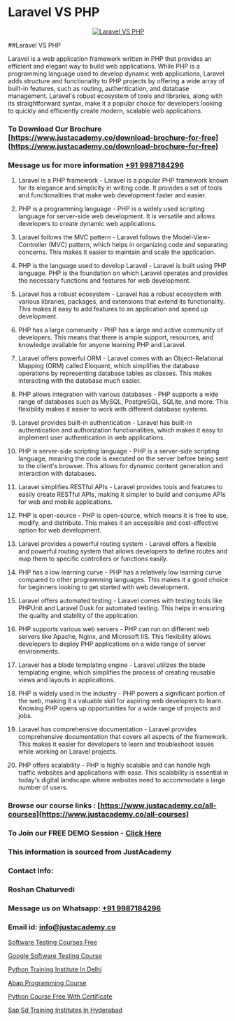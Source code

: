 # Laravel VS PHP

<p align="center">
  <a href="https://justacademy.co/course-detail/php-training">
    <img src="https://justacademy.co/storage2/course_image/1676637155_course_image.webp" alt="Laravel VS PHP">
  </a>
</p>
##Laravel VS PHP

Laravel is a web application framework written in PHP that provides an efficient and elegant way to build web applications. While PHP is a programming language used to develop dynamic web applications, Laravel adds structure and functionality to PHP projects by offering a wide array of built-in features, such as routing, authentication, and database management. Laravel's robust ecosystem of tools and libraries, along with its straightforward syntax, make it a popular choice for developers looking to quickly and efficiently create modern, scalable web applications.
### To Download Our Brochure [https://www.justacademy.co/download-brochure-for-free](https://www.justacademy.co/download-brochure-for-free)
### Message us for more information [+91 9987184296](https://api.whatsapp.com/send?phone=919987184296)
1) Laravel is a PHP framework - Laravel is a popular PHP framework known for its elegance and simplicity in writing code. It provides a set of tools and functionalities that make web development faster and easier.

2) PHP is a programming language - PHP is a widely used scripting language for server-side web development. It is versatile and allows developers to create dynamic web applications.

3) Laravel follows the MVC pattern - Laravel follows the Model-View-Controller (MVC) pattern, which helps in organizing code and separating concerns. This makes it easier to maintain and scale the application.

4) PHP is the language used to develop Laravel - Laravel is built using PHP language. PHP is the foundation on which Laravel operates and provides the necessary functions and features for web development.

5) Laravel has a robust ecosystem - Laravel has a robust ecosystem with various libraries, packages, and extensions that extend its functionality. This makes it easy to add features to an application and speed up development.

6) PHP has a large community - PHP has a large and active community of developers. This means that there is ample support, resources, and knowledge available for anyone learning PHP and Laravel.

7) Laravel offers powerful ORM - Laravel comes with an Object-Relational Mapping (ORM) called Eloquent, which simplifies the database operations by representing database tables as classes. This makes interacting with the database much easier.

8) PHP allows integration with various databases - PHP supports a wide range of databases such as MySQL, PostgreSQL, SQLite, and more. This flexibility makes it easier to work with different database systems.

9) Laravel provides built-in authentication - Laravel has built-in authentication and authorization functionalities, which makes it easy to implement user authentication in web applications.

10) PHP is server-side scripting language - PHP is a server-side scripting language, meaning the code is executed on the server before being sent to the client's browser. This allows for dynamic content generation and interaction with databases.

11) Laravel simplifies RESTful APIs - Laravel provides tools and features to easily create RESTful APIs, making it simpler to build and consume APIs for web and mobile applications.

12) PHP is open-source - PHP is open-source, which means it is free to use, modify, and distribute. This makes it an accessible and cost-effective option for web development.

13) Laravel provides a powerful routing system - Laravel offers a flexible and powerful routing system that allows developers to define routes and map them to specific controllers or functions easily.

14) PHP has a low learning curve - PHP has a relatively low learning curve compared to other programming languages. This makes it a good choice for beginners looking to get started with web development.

15) Laravel offers automated testing - Laravel comes with testing tools like PHPUnit and Laravel Dusk for automated testing. This helps in ensuring the quality and stability of the application.

16) PHP supports various web servers - PHP can run on different web servers like Apache, Nginx, and Microsoft IIS. This flexibility allows developers to deploy PHP applications on a wide range of server environments.

17) Laravel has a blade templating engine - Laravel utilizes the blade templating engine, which simplifies the process of creating reusable views and layouts in applications.

18) PHP is widely used in the industry - PHP powers a significant portion of the web, making it a valuable skill for aspiring web developers to learn. Knowing PHP opens up opportunities for a wide range of projects and jobs.

19) Laravel has comprehensive documentation - Laravel provides comprehensive documentation that covers all aspects of the framework. This makes it easier for developers to learn and troubleshoot issues while working on Laravel projects.

20) PHP offers scalability - PHP is highly scalable and can handle high traffic websites and applications with ease. This scalability is essential in today's digital landscape where websites need to accommodate a large number of users.

### Browse our course links : [https://www.justacademy.co/all-courses](https://www.justacademy.co/all-courses) 
### To Join our FREE DEMO Session - [Click Here](https://www.justacademy.co/register-for-course-demo)


### This information is sourced from JustAcademy
### Contact Info:
### Roshan Chaturvedi
### Message us on Whatsapp: [+91 9987184296](https://api.whatsapp.com/send?phone=919987184296)
### Email id: [info@justacademy.co](mailto:info@justacademy.co)
                
[Software Testing Courses Free](https://www.linkedin.com/pulse/software-testing-courses-free-justacademy-k2ofc?trackingId=EYfSmMVY%2BmnhkhnXIqnWNg%3D%3D&lipi=urn%3Ali%3Apage%3Ad_flagship3_company_admin%3BkivWcGmHSBCkKNz13%2FsLDg%3D%3D)

[Google Software Testing Course](https://www.linkedin.com/pulse/google-software-testing-course-justacademy-ahmedabad-hwbae?trackingId=TJbNS1Rh1Wifu3KHAi8dnA%3D%3D&lipi=urn%3Ali%3Apage%3Ad_flagship3_company_admin%3BsgxkE5t4R9iHWE9515x%2Fgw%3D%3D)

[Python Training Institute In Delhi](https://medium.com/@ranemanish460/python-training-institute-in-delhi-0b8ece6effd6)

[Abap Programming Course](https://medium.com/@surajvaishnav5015/abap-programming-course-5f175f0b2fe4)

[Python Course Free With Certificate](https://justacademyin.github.io/justacademy/python-course-free-with-certificate)

[Sap Sd Training Institutes In Hyderabad](https://justacademyin.github.io/justacademy/sap-sd-training-institutes-in-hyderabad)

